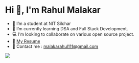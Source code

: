 
<h1 >Hi 👋, I'm Rahul Malakar</h1>

- 🔭 I’m a student at NIT Silchar
- 🌱 I’m currently learning DSA and Full Stack Development.
- 💻 I’m looking to collaborate on various open source project.
- 📃 [My Resume](https://drive.google.com/file/d/1H-7JJUvOpsTqnbf6BaQhGKmZPBuF-gAO/view?usp=drive_link)
- 📧 Contact me :  malakarahul111@gmail.com

[![](https://visitcount.itsvg.in/api?id=rahulmalakar42&icon=8&color=5)](https://visitcount.itsvg.in)





